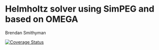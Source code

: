 # Helmholtz solver using SimPEG and based on OMEGA

Brendan Smithyman

[![Coverage Status](https://coveralls.io/repos/bsmithyman/zephyr/badge.svg)](https://coveralls.io/r/bsmithyman/zephyr)
